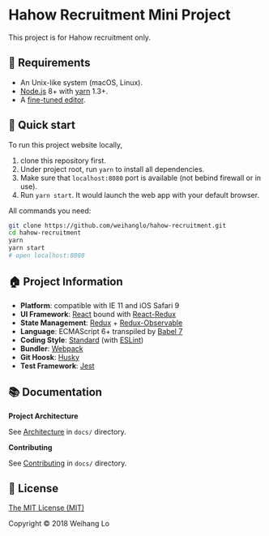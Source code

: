 # Hahow Recruitment Mini Project

This project is for Hahow recruitment only.

## 🍛 Requirements

- An Unix-like system (macOS, Linux).
- [Node.js][nodejs] 8+ with [yarn][yarn] 1.3+.
- A [fine-tuned editor][vimrc].

## 🚀 Quick start

To run this project website locally,

1. clone this repository first.
2. Under project root, run `yarn` to install all dependencies.
2. Make sure that `localhost:8080` port is available (not bebind firewall or in use).
3. Run `yarn start`. It would launch the web app with your default browser.

All commands you need:

```bash
git clone https://github.com/weihanglo/hahow-recruitment.git
cd hahow-recruitment
yarn
yarn start
# open localhost:8080
```

## 🏠 Project Information

- **Platform**: compatible with IE 11 and iOS Safari 9
- **UI Framework**: [React][react] bound with [React-Redux][react-redux]
- **State Management**: [Redux][redux] + [Redux-Observable][redux-observable]
- **Language**: ECMAScript 6+ transpiled by [Babel 7][babel]
- **Coding Style**: [Standard][standardjs] (with [ESLint][eslint])
- **Bundler**: [Webpack][webpack]
- **Git Hoosk**: [Husky][husky]
- **Test Framework**: [Jest][jest]

## 📚 Documentation

**Project Architecture**

See [Architecture](docs/architecture.md) in `docs/` directory.

**Contributing**

See [Contributing](docs/CONTRIBUTING.md) in `docs/` directory.

## 🎫 License

[The MIT License (MIT)](LICENSE)

Copyright © 2018 Weihang Lo

[babel]: https://babeljs.io/
[eslint]: https://eslint.org/
[husky]: https://github.com/typicode/husky
[jest]: https://facebook.github.io/jest/
[nodejs]: https://nodejs.org/
[npm]: https://www.npmjs.com/
[react-redux]: https://github.com/reactjs/react-redux
[react]: https://facebook.github.io/react/
[redux-observable]: https://redux-observable.js.org/
[redux]: http://redux.js.org/
[standardjs]: https://standardjs.com
[vimrc]: https://github.com/weihanglo/dotfiles/blob/master/.config/nvim/init.vim
[webpack]: https://webpack.js.org/
[yarn]: https://yarnpkg.com/
